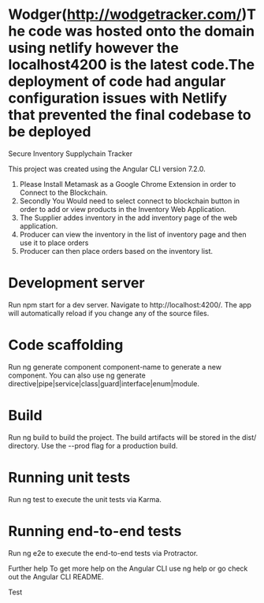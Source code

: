 # Wodger(http://wodgetracker.com/)The code was hosted onto the domain using netlify however the localhost4200 is the latest code.The deployment of code had angular configuration issues with Netlify that prevented the final codebase to be deployed
Secure Inventory Supplychain Tracker

This project was created using the Angular CLI version 7.2.0.

1. Please Install Metamask as a  Google Chrome Extension in order to Connect to the Blockchain.
2. Secondly You Would need to select connect to blockchain button in order to add or view products in the Inventory Web Application.
3. The Supplier addes inventory in the add inventory page of the web application.
4. Producer can view the inventory in the list of inventory page and then use it to place orders 
5. Producer can then place orders based on the inventory list.


# Development server
Run npm start for a dev server. Navigate to http://localhost:4200/. The app will automatically reload if you change any of the source files.

# Code scaffolding
Run ng generate component component-name to generate a new component. You can also use ng generate directive|pipe|service|class|guard|interface|enum|module.

# Build
Run ng build to build the project. The build artifacts will be stored in the dist/ directory. Use the --prod flag for a production build.

# Running unit tests
Run ng test to execute the unit tests via Karma.

# Running end-to-end tests
Run ng e2e to execute the end-to-end tests via Protractor.

Further help
To get more help on the Angular CLI use ng help or go check out the Angular CLI README.

Test
